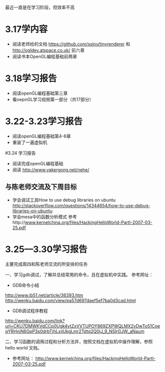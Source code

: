 

最近一直是在学习阶段，但效率不高
# 3.17学内容
  - 阅读老师给的文档 https://github.com/ssloy/tinyrenderer 
  和  http://ogldev.atspace.co.uk/ 前六章
  - 阅读书本OpenGL编程基础前两章

   
# 3.18学习报告
    
  - 阅读openGL编程基础第三章
  - 看oepnGL学习视频第一部分（共17部分）


# 3.22-3.23学习报告

   - 阅读openGL编程基础第4-6章
   - 重装了一遍虚拟机

#3.24 学习报告

   - 阅读完成openGL编程基础
   - 阅读 http://www.yakergong.net/nehe/

## 与陈老师交流及下周目标
   - 学会调试工具How to use debug libraries on ubuntu http://stackoverflow.com/questions/14344654/how-to-use-debug-libraries-on-ubuntu
   - 学会mesa中的函数分析模式 参考http://www.kernelchina.org/files/HackingHelloWorld-PartI-2007-03-25.pdf


# 3.25—3.30学习报告
  主要完成周四和陈老师交流的所安排的任务
  
一、学习gdb调试，了解并总结常用的命令，且在虚拟机中实践。
 参考网址： 
 
 - GDB命令小结

  http://www.jb51.net/article/36393.htm
  http://wenku.baidu.com/view/ea57d697daef5ef7ba0d3cad.html
 
 - GDB调试程序教程 
 
 http://wenku.baidu.com/link?url=CKU7DMWKVdCCp0Ugk4ytZxVVTUPOY869ZXPWQLMX2vDwTo51CoeqYRHnjN6GpP3s0drbTjhLxjiUkgLmr2Tdtq2Q0jJ_9_NSIrGJW_aNaum
  


二、学习函数的调用过程和分析方法并，按照文档在虚拟机中操作理解，参照 hello world 文档。 

 - 参考网址：  http://www.kernelchina.org/files/HackingHelloWorld-PartI-2007-03-25.pdf 





